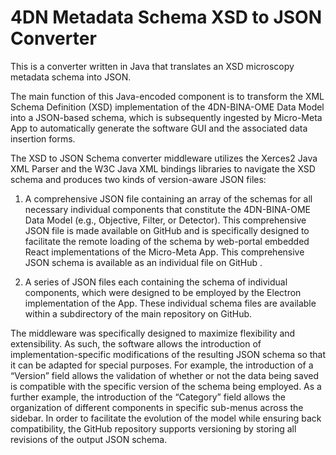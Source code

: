 
# 4DN Metadata Schema XSD to JSON Converter
This is a converter written in Java that translates an XSD microscopy metadata schema into JSON.

The main function of this Java-encoded component is to transform the XML Schema Definition (XSD) implementation of the 4DN-BINA-OME Data Model into a JSON-based schema, which is subsequently ingested by Micro-Meta App to automatically generate the software GUI and the associated data insertion forms. 

The XSD to JSON Schema converter middleware utilizes the Xerces2 Java XML Parser and the W3C Java XML bindings libraries to navigate the XSD schema and produces two kinds of version-aware JSON files:

1. A comprehensive JSON file containing an array of the schemas for all necessary individual components that constitute the 4DN-BINA-OME Data Model (e.g., Objective, Filter, or Detector). This comprehensive JSON file is made available on GitHub and is specifically designed to facilitate the remote loading of the schema by web-portal embedded React implementations of the Micro-Meta App. This comprehensive JSON schema is available as an individual file on GitHub . 

2. A series of JSON files each containing the schema of individual components, which were designed to be employed by the Electron implementation of the App. These individual schema files are available within a subdirectory of the main repository on GitHub.

The middleware was specifically designed to maximize flexibility and extensibility. As such, the software allows the introduction of implementation-specific modifications of the resulting JSON schema so that it can be adapted for special purposes. For example, the introduction of a “Version” field allows the validation of whether or not the data being saved is compatible with the specific version of the schema being employed. As a further example, the introduction of the “Category” field allows the organization of different components in specific sub-menus across the sidebar. In order to facilitate the evolution of the model while ensuring back compatibility, the GitHub repository supports versioning by storing all revisions of the output JSON schema.
